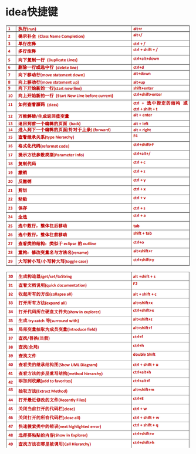 # idea快捷键

![image-20201119192134543](../img/image-20201119192134543.png)

![image-20201119192204729](../img/image-20201119192204729.png)